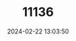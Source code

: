 ---
title: "11136"
category: "Laephotis botswanae"
draft: false
date: 2024-02-22 13:03:50
languages:
  English: ["Botswana Longeared", "Botswana Long-eared Bat", "Botswanan Long-eared Bat"]
---